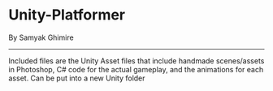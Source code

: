 # Unity-Platformer

By Samyak Ghimire

_____________________________________________________________________________________________________________________________________________________
Included files are the Unity Asset files that include handmade scenes/assets in Photoshop, C# code for the actual gameplay, and the animations for each asset. Can be put into a new Unity folder
